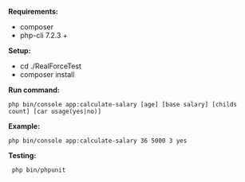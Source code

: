 **Requirements:**

* composer
* php-cli 7.2.3 + 

**Setup:**

* cd ./RealForceTest
* composer install

**Run command:**

`php bin/console app:calculate-salary [age] [base salary] [childs count] [car usage(yes|no)]`

**Example:**

`php bin/console app:calculate-salary 36 5000 3 yes`

**Testing:**

` php bin/phpunit`